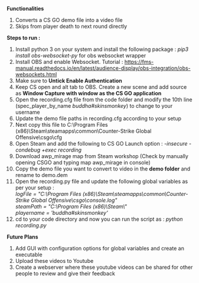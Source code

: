 **Functionalities**
  1. Converts a CS GO demo file into a video file
  2. Skips from player death to next round directly 

**Steps to run :**
  1. Install python 3 on your system and install the following package : <i>pip3 install obs-websocket-py</i> for obs websocket wrapper
  2. Install OBS and enable Websocket. Tutorial : https://fms-manual.readthedocs.io/en/latest/audience-display/obs-integration/obs-websockets.html
  3. Make sure to <b>Untick Enable Authentication</b>
  4. Keep CS open and alt tab to OBS. Create a new scene and add source as **Window Capture with window as the CS GO application**
  5. Open the recording.cfg file from the code folder and modify the 10th line (spec_player_by_name _buddha#skinsmonkey_) to change to your username
  6. Update the demo file paths in recording.cfg according to your setup
  7. Next copy this file to C:\Program Files (x86)\Steam\steamapps\common\Counter-Strike Global Offensive\csgo\cfg
  8. Open Steam and add the following to CS GO Launch option : _-insecure -condebug +exec recording_
  9. Download awp_mirage map from Steam workshop (Check by manually opening CSGO and typing map awp_mirage in console)
  10. Copy the demo file you want to convert to video in the **demo folder** and rename to demo.dem
  11. Open the recording.py file and update the following global variables as per your setup :
      _<br/>logFile = "C:\\Program Files (x86)\\Steam\\steamapps\\common\\Counter-Strike Global Offensive\\csgo\\console.log"<br/>
      steamPath = "C:\\Program Files (x86)\\Steam\\"<br/>
      playername = 'buddha#skinsmonkey'_
  12. cd to your code directory and now you can run the script as : _python recording.py_

**Future Plans**
  1. Add GUI with configuration options for global variables and create an executable
  2. Upload these videos to Youtube
  3. Create a webserver where these youtube videos can be shared for other people to review and give their feedback
